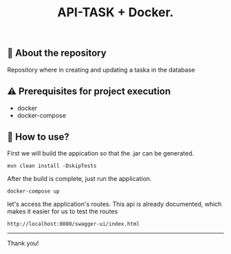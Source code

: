 <br>
<h1 align="center">
API-TASK + Docker.
</h1>
<br>

## 💬 About the repository

Repository where in creating and updating a taska in the database
## ⚠ Prerequisites for project execution

* docker
* docker-compose

## 📌 How to use?
First we will build the appication so that the .jar can be generated.
```
mvn clean install -DskipTests
```
After the build is complete, just run the application. 
```
docker-compose up
```
let's access the application's routes. This api is already documented, which makes it easier for us to test the routes
```
http://localhost:8080/swagger-ui/index.html
```


---
Thank you!
